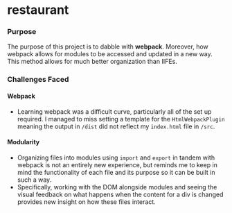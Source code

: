 # restaurant

### Purpose
 The purpose of this project is to dabble with **webpack**. Moreover, how webpack allows for modules to be accessed and updated in a new way. This method allows for much better organization than IIFEs.

### Challenges Faced
#### Webpack
- Learning webpack was a difficult curve, particularly all of the set up required. I managed to miss setting a template for the `HtmlWebpackPlugin` meaning the output in `/dist` did not reflect my `index.html` file in `/src`.

#### Modularity
- Organizing files into modules using `import` and `export` in tandem with webpack is not an entirely new experience, but reminds me to keep in mind the functionality of each file and its purpose so it can be built in such a way.
- Specifically, working with the DOM alongside modules and seeing the visual feedback on what happens when the content for a div is changed provides new insight on how these files interact.